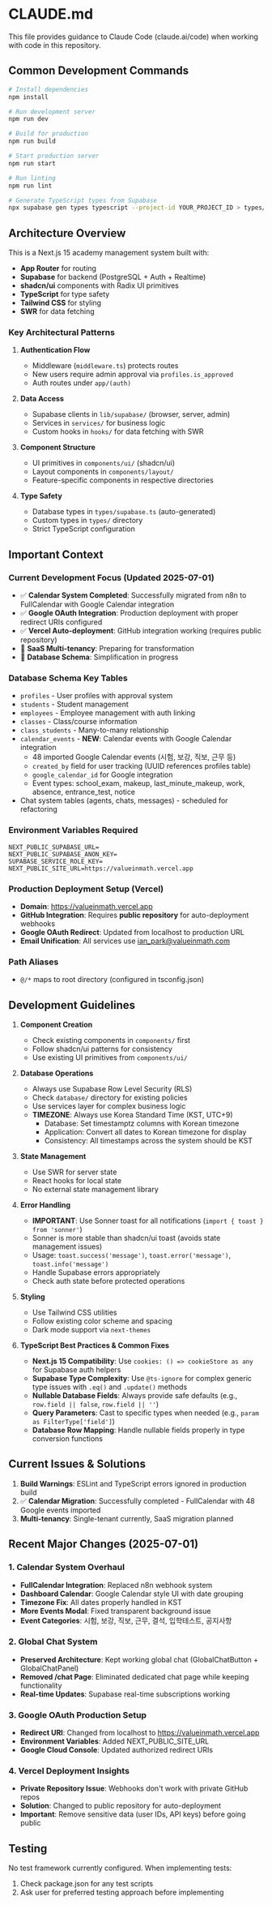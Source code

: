 # CLAUDE.md

This file provides guidance to Claude Code (claude.ai/code) when working with code in this repository.

## Common Development Commands

```bash
# Install dependencies
npm install

# Run development server
npm run dev

# Build for production
npm run build

# Start production server
npm run start

# Run linting
npm run lint

# Generate TypeScript types from Supabase
npx supabase gen types typescript --project-id YOUR_PROJECT_ID > types/supabase.ts
```

## Architecture Overview

This is a Next.js 15 academy management system built with:
- **App Router** for routing
- **Supabase** for backend (PostgreSQL + Auth + Realtime)
- **shadcn/ui** components with Radix UI primitives
- **TypeScript** for type safety
- **Tailwind CSS** for styling
- **SWR** for data fetching

### Key Architectural Patterns

1. **Authentication Flow**
   - Middleware (`middleware.ts`) protects routes
   - New users require admin approval via `profiles.is_approved`
   - Auth routes under `app/(auth)`

2. **Data Access**
   - Supabase clients in `lib/supabase/` (browser, server, admin)
   - Services in `services/` for business logic
   - Custom hooks in `hooks/` for data fetching with SWR

3. **Component Structure**
   - UI primitives in `components/ui/` (shadcn/ui)
   - Layout components in `components/layout/`
   - Feature-specific components in respective directories

4. **Type Safety**
   - Database types in `types/supabase.ts` (auto-generated)
   - Custom types in `types/` directory
   - Strict TypeScript configuration

## Important Context

### Current Development Focus (Updated 2025-07-01)
- ✅ **Calendar System Completed**: Successfully migrated from n8n to FullCalendar with Google Calendar integration
- ✅ **Google OAuth Integration**: Production deployment with proper redirect URIs configured
- ✅ **Vercel Auto-deployment**: GitHub integration working (requires public repository)
- 🚧 **SaaS Multi-tenancy**: Preparing for transformation
- 🚧 **Database Schema**: Simplification in progress

### Database Schema Key Tables
- `profiles` - User profiles with approval system
- `students` - Student management
- `employees` - Employee management with auth linking
- `classes` - Class/course information
- `class_students` - Many-to-many relationship
- `calendar_events` - **NEW**: Calendar events with Google Calendar integration
  - 48 imported Google Calendar events (시험, 보강, 직보, 근무 등)
  - `created_by` field for user tracking (UUID references profiles table)
  - `google_calendar_id` for Google integration
  - Event types: school_exam, makeup, last_minute_makeup, work, absence, entrance_test, notice
- Chat system tables (agents, chats, messages) - scheduled for refactoring

### Environment Variables Required
```
NEXT_PUBLIC_SUPABASE_URL=
NEXT_PUBLIC_SUPABASE_ANON_KEY=
SUPABASE_SERVICE_ROLE_KEY=
NEXT_PUBLIC_SITE_URL=https://valueinmath.vercel.app
```

### Production Deployment Setup (Vercel)
- **Domain**: https://valueinmath.vercel.app
- **GitHub Integration**: Requires **public repository** for auto-deployment webhooks
- **Google OAuth Redirect**: Updated from localhost to production URL
- **Email Unification**: All services use ian_park@valueinmath.com

### Path Aliases
- `@/*` maps to root directory (configured in tsconfig.json)

## Development Guidelines

1. **Component Creation**
   - Check existing components in `components/` first
   - Follow shadcn/ui patterns for consistency
   - Use existing UI primitives from `components/ui/`

2. **Database Operations**
   - Always use Supabase Row Level Security (RLS)
   - Check `database/` directory for existing policies
   - Use services layer for complex business logic
   - **TIMEZONE**: Always use Korea Standard Time (KST, UTC+9)
     - Database: Set timestamptz columns with Korean timezone
     - Application: Convert all dates to Korean timezone for display
     - Consistency: All timestamps across the system should be KST

3. **State Management**
   - Use SWR for server state
   - React hooks for local state
   - No external state management library

4. **Error Handling**
   - **IMPORTANT**: Use Sonner toast for all notifications (`import { toast } from 'sonner'`)
   - Sonner is more stable than shadcn/ui toast (avoids state management issues)
   - Usage: `toast.success('message')`, `toast.error('message')`, `toast.info('message')`
   - Handle Supabase errors appropriately
   - Check auth state before protected operations

5. **Styling**
   - Use Tailwind CSS utilities
   - Follow existing color scheme and spacing
   - Dark mode support via `next-themes`

6. **TypeScript Best Practices & Common Fixes**
   - **Next.js 15 Compatibility**: Use `cookies: () => cookieStore as any` for Supabase auth helpers
   - **Supabase Type Complexity**: Use `@ts-ignore` for complex generic type issues with `.eq()` and `.update()` methods
   - **Nullable Database Fields**: Always provide safe defaults (e.g., `row.field || false`, `row.field || ''`)
   - **Query Parameters**: Cast to specific types when needed (e.g., `param as FilterType['field']`)
   - **Database Row Mapping**: Handle nullable fields properly in type conversion functions

## Current Issues & Solutions

1. **Build Warnings**: ESLint and TypeScript errors ignored in production build
2. ✅ **Calendar Migration**: Successfully completed - FullCalendar with 48 Google events imported
3. **Multi-tenancy**: Single-tenant currently, SaaS migration planned

## Recent Major Changes (2025-07-01)

### 1. Calendar System Overhaul
- **FullCalendar Integration**: Replaced n8n webhook system
- **Dashboard Calendar**: Google Calendar style UI with date grouping
- **Timezone Fix**: All dates properly handled in KST
- **More Events Modal**: Fixed transparent background issue
- **Event Categories**: 시험, 보강, 직보, 근무, 결석, 입학테스트, 공지사항

### 2. Global Chat System
- **Preserved Architecture**: Kept working global chat (GlobalChatButton + GlobalChatPanel)
- **Removed /chat Page**: Eliminated dedicated chat page while keeping functionality
- **Real-time Updates**: Supabase real-time subscriptions working

### 3. Google OAuth Production Setup
- **Redirect URI**: Changed from localhost to https://valueinmath.vercel.app
- **Environment Variables**: Added NEXT_PUBLIC_SITE_URL
- **Google Cloud Console**: Updated authorized redirect URIs

### 4. Vercel Deployment Insights
- **Private Repository Issue**: Webhooks don't work with private GitHub repos
- **Solution**: Changed to public repository for auto-deployment
- **Important**: Remove sensitive data (user IDs, API keys) before going public

## Testing

No test framework currently configured. When implementing tests:
1. Check package.json for any test scripts
2. Ask user for preferred testing approach before implementing